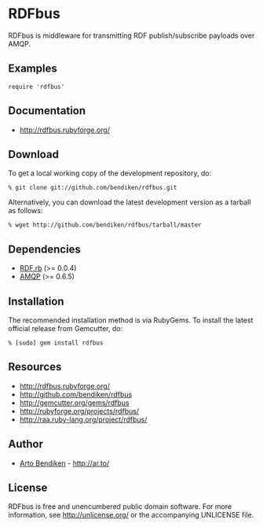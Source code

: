 RDFbus
======

RDFbus is middleware for transmitting RDF publish/subscribe payloads over AMQP.

Examples
--------

    require 'rdfbus'

Documentation
-------------

* <http://rdfbus.rubyforge.org/>

Download
--------

To get a local working copy of the development repository, do:

    % git clone git://github.com/bendiken/rdfbus.git

Alternatively, you can download the latest development version as a tarball
as follows:

    % wget http://github.com/bendiken/rdfbus/tarball/master

Dependencies
------------

* [RDF.rb](http://rdf.rubyforge.org/) (>= 0.0.4)
* [AMQP](http://amqp.rubyforge.org/) (>= 0.6.5)

Installation
------------

The recommended installation method is via RubyGems. To install the latest
official release from Gemcutter, do:

    % [sudo] gem install rdfbus

Resources
---------

* <http://rdfbus.rubyforge.org/>
* <http://github.com/bendiken/rdfbus>
* <http://gemcutter.org/gems/rdfbus>
* <http://rubyforge.org/projects/rdfbus/>
* <http://raa.ruby-lang.org/project/rdfbus/>

Author
------

* [Arto Bendiken](mailto:arto.bendiken@gmail.com) - <http://ar.to/>

License
-------

RDFbus is free and unencumbered public domain software. For more
information, see <http://unlicense.org/> or the accompanying UNLICENSE file.
